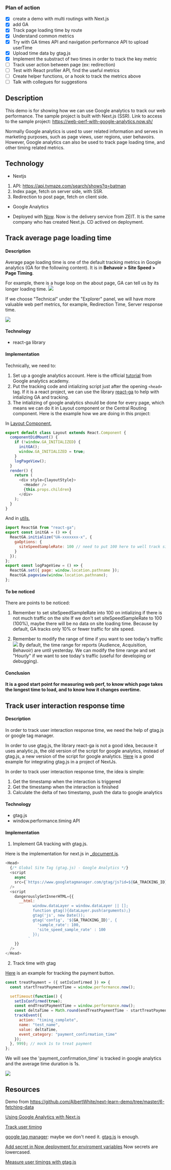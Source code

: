 ### Plan of action

- [x] create a demo with multi routings with Next.js
- [x] add GA
- [x] Track page loading time by route
- [x] Understand common metrics
- [x] Try with GA times API and navigation performance API to upload userTime
- [x] Upload time data by gtag.js
- [x] Implement the substract of two times in order to track the key metric
- [ ] Track user action between page (ex: redirection)
- [ ] Test with React profiler API, find the useful metrics
- [ ] Create helper functions, or a hook to track the metrics above
- [ ] Talk with collegues for suggestions

## Description

This demo is for showing how we can use Google analytics to track our web performance. The sample project is built with Next.js (SSR). Link to access to the sample project: https://web-perf-with-google-analytics.now.sh/

Normally Google analytics is used to user related information and serves in marketing purposes, such as page views, user regions, user behavoirs. However, Google analytics can also be used to track page loading time, and other timing related metrics.

## Technology

- Nextjs

1. API: https://api.tvmaze.com/search/shows?q=batman
2. Index page, fetch on server side, with SSR.
3. Redirection to post page, fetch on client side.

- Google Analytics

- Deployed with [Now](https://zeit.co/dashboard). Now is the delivery service from ZEIT. It is the same company who has created Next.js. CD actived on deployment.

## Track average page loading time

#### Description

Average page loading time is one of the default tracking metrics in Google analytics (GA for the following content). It is in **Behavoir > Site Speed > Page Timing**.

For example, there is a huge loop on the about page, GA can tell us by its longer loading time.
![](https://raw.githubusercontent.com/AlbertWhite/WebPerf-with-Google-Analytics/master/images/1.png)

If we choose "Technical" under the "Explorer" panel, we will have more valuable web perf metrics, for example, Redirection Time, Server response time.

![](https://raw.githubusercontent.com/AlbertWhite/WebPerf-with-Google-Analytics/master/images/3.png)

#### Technology

- react-ga library

#### Implementation

Technically, we need to:

1. Set up a google analytics account. Here is the official [tutorial](https://analytics.google.com/analytics/academy/course/6/unit/1/lesson/3) from Google analytics academy.
2. Put the tracking code and intializing script just after the opening `<head>` tag. If it is a react project, we can use the library [react-ga](https://github.com/react-ga/react-ga) to help with intializing GA and tracking.
3. The intializing of google analytics should be done for every page, which means we can do it in Layout component or the Central Routing component. Here is the example how we are doing in this project:

In [Layout Component](https://github.com/AlbertWhite/WebPerf-with-Google-Analytics/blob/master/components/MyLayout.js),

```js
export default class Layout extends React.Component {
  componentDidMount() {
    if (!window.GA_INITIALIZED) {
      initGA();
      window.GA_INITIALIZED = true;
    }
    logPageView();
  }
  render() {
    return (
      <div style={layoutStyle}>
        <Header />
        {this.props.children}
      </div>
    );
  }
}
```

And in [utils](https://github.com/AlbertWhite/WebPerf-with-Google-Analytics/blob/master/utils/analytics.js),

```js
import ReactGA from "react-ga";
export const initGA = () => {
  ReactGA.initialize("UA-xxxxxxx-x", {
    gaOptions: {
      siteSpeedSampleRate: 100 // need to put 100 here to well track site speed
    }
  });
};
export const logPageView = () => {
  ReactGA.set({ page: window.location.pathname });
  ReactGA.pageview(window.location.pathname);
};
```

#### To be noticed

There are points to be noticed:

1. Remember to set siteSpeedSampleRate into 100 on intializing if there is not much traffic on the site
   If we don't set siteSpeedSampleRate to 100 (100%), maybe there will be no data on site loading time. Because by default, GA tracks only 10% or fewer traffic for site speed.

2. Remember to modify the range of time if you want to see today's traffic
   ![](https://raw.githubusercontent.com/AlbertWhite/WebPerf-with-Google-Analytics/master/images/2.png)
   By default, the time range for reports (Audience, Acquisition, Behavoir) are until yesterday. We can modify the time range and set "Hourly" if we want to see today's traffic (useful for developing or debugging).

#### Conclusion

**It is a good start point for measuring web perf, to know which page takes the longest time to load, and to know how it changes overtime.**

## Track user interaction response time

#### Description

In order to track user interaction response time,
we need the help of gtag.js or google tag manager.

In order to use gtag.js, the library react-ga is not a good idea, because it uses analytic.js, the old version of the script for google analytics, instead of gtag.js, a new version of the script for google analytics. [Here](https://github.com/zeit/next.js/blob/canary/examples/with-google-analytics) is a good example for integrating gtag.js in a project of NextJs.

In order to track user interaction response time, the idea is simple:

1. Get the timestamp when the interaction is triggered
2. Get the timestamp when the interaction is finished
3. Calculate the delta of two timestamp, push the data to google analytics

#### Technology

- gtag.js
- window.performance.timing API

#### Implementation

1. Implement GA tracking with gtag.js.

Here is the implementation for next.js in [\_document.js](https://github.com/AlbertWhite/WebPerf-with-Google-Analytics/blob/master/pages/_document.js).

```js
<Head>
  {/* Global Site Tag (gtag.js) - Google Analytics */}
  <script
    async
    src={`https://www.googletagmanager.com/gtag/js?id=${GA_TRACKING_ID}`}
  />
  <script
    dangerouslySetInnerHTML={{
      __html: `
            window.dataLayer = window.dataLayer || [];
            function gtag(){dataLayer.push(arguments);}
            gtag('js', new Date());
            gtag('config', '${GA_TRACKING_ID}', {
              'sample_rate': 100,
              'site_speed_sample_rate' : 100
            });
          `
    }}
  />
</Head>
```

2. Track time with gtag

[Here](https://github.com/AlbertWhite/WebPerf-with-Google-Analytics/blob/master/pages/pay.js) is an example for tracking the payment button.

```js
const treatPayment = ({ setIsConfirmed }) => {
  const startTreatPaymentTime = window.performance.now();

  setTimeout(function() {
    setIsConfirmed(true);
    const endTreatPaymentTime = window.performance.now();
    const deltaTime = Math.round(endTreatPaymentTime - startTreatPaymentTime);
    trackEvent({
      action: "timing_complete",
      name: "test_name",
      value: deltaTime,
      event_category: "payment_confirmation_time"
    });
  }, 999); // mock 1s to treat payment
};
```

We will see the 'payment_confirmation_time' is tracked in google analytics and the average time duration is 1s.

![](https://raw.githubusercontent.com/AlbertWhite/WebPerf-with-Google-Analytics/master/images/4.png)

## Resources

Demo from https://github.com/AlbertWhite/next-learn-demo/tree/master/6-fetching-data

[Using Google Analytics with Next.js](https://medium.com/@austintoddj/using-google-analytics-with-next-js-423ea2d16a98)

[Track user timing](https://developers.google.com/analytics/devguides/collection/analyticsjs/user-timings)

[google tag manager](https://analytics.google.com/analytics/academy/course/5/unit/1/lesson/2): maybe we don't need it. [gtag.js](https://developers.google.com/gtagjs) is enough.

[Add secret in Now deployment for enviroment variables](https://zeit.co/docs/v2/build-step#using-environment-variables-and-secrets) Now secrets are lowercased.

[Measure user timings with gtag.js](https://developers.google.com/analytics/devguides/collection/gtagjs/user-timings)

